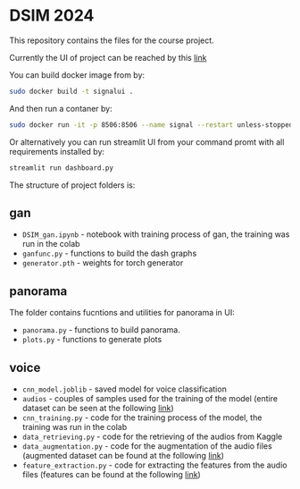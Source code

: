 # DSIM 2024


This repository contains the files for the course project.

Currently the UI of project can be reached by this [link](https://signal.trplai.com/)

You can build docker image from by:

```bash
sudo docker build -t signalui .
```

And then run a contaner by:

```bash
sudo docker run -it -p 8506:8506 --name signal --restart unless-stopped -d  signalui
```

Or alternatively you can run streamlit UI from your command promt with all requirements installed by:

```bash
streamlit run dashboard.py
```

The structure of project folders is:


## gan  ##

* `DSIM_gan.ipynb` - notebook with training process of gan, the training was run in the colab
* `ganfunc.py` - functions to build the dash graphs
* `generator.pth` - weights for torch generator

## panorama  ##

The folder contains fucntions and utilities for panorama in UI:

* `panorama.py` - functions to build panorama.
* `plots.py` - functions to generate plots

## voice  ##
* `cnn_model.joblib` - saved model for voice classification
* `audios` - couples of samples used for the training of the model (entire dataset can be seen at the following [link](https://drive.google.com/drive/folders/1NWc7uNXmKP--r3JiFZf5HRuQ43qCcmir?usp=drive_link))
* `cnn_training.py` - code for the training process of the model, the training was run in the colab
* `data_retrieving.py` -  code for the retrieving of the audios from Kaggle
* `data_augmentation.py` - code for the augmentation of the audio files (augmented dataset can be found at the following [link](https://drive.google.com/drive/folders/1-9gY4ZMZZnXHPJclTyR50QIO9OkGK4n_?usp=drive_link))
* `feature_extraction.py` - code for extracting the features from the audio files (features can be found at the following [link](https://drive.google.com/drive/folders/1v4DhlAleA2eWBVut-6d_QKn7t-EKBkQg?usp=drive_link))



